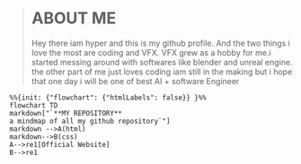 
> # ABOUT ME
>Hey there iam hyper and this is my github profile. And the two things i love the most are coding and VFX.
>VFX grew as a hobby for me.i started messing around with softwares like blender and unreal engine.
>the other part of me just loves coding iam still in the making but i hope that one day i will be one of best AI + software Engineer

```mermaid
%%{init: {"flowchart": {"htmlLabels": false}} }%%
flowchart TD
markdown["`**MY REPOSITORY**
a mindmap of all my github repository`"]    
markdown -->A(html)
markdown-->B(css)
A-->re1[Official Website]
B-->re1
```

